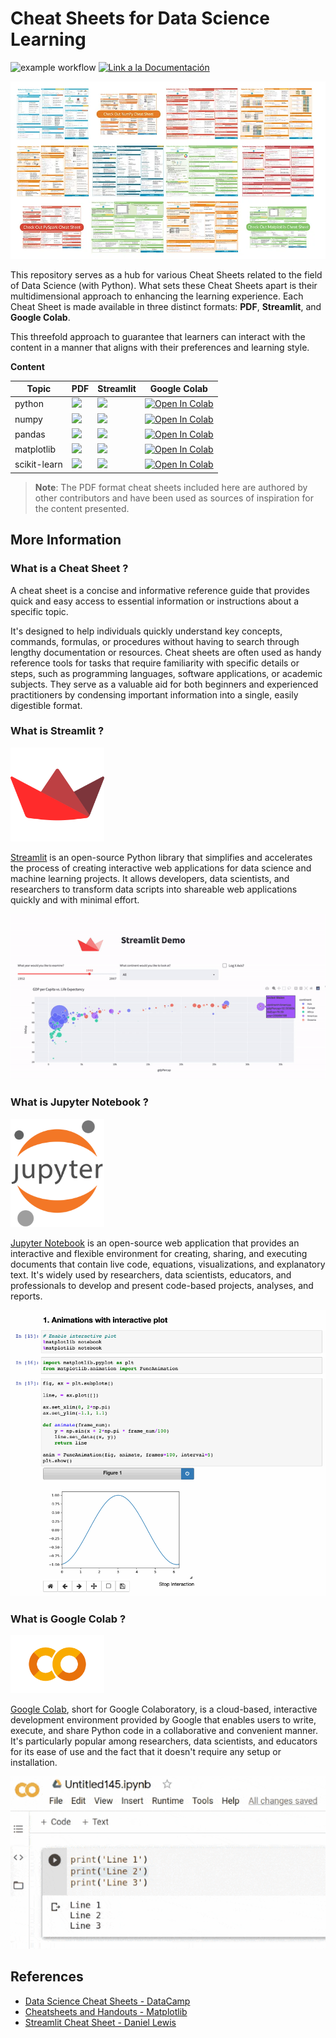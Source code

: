 # Cheat Sheets for Data Science Learning

![example workflow](https://github.com/fralfaro/DS-Cheat-Sheets/actions/workflows/documentation.yml/badge.svg)
<a href="https://fralfaro.github.io/DS-Cheat-Sheets/"><img alt="Link a la Documentación" src="https://img.shields.io/badge/docs-link-brightgreen"></a>


<img src="docs/images/cs.png"  >


This repository serves as a hub for various Cheat Sheets related to 
the field of Data Science (with Python). What sets these Cheat Sheets apart is their 
multidimensional approach to enhancing the learning experience. 
Each Cheat Sheet is made available in three distinct formats: **PDF**, **Streamlit**, and **Google Colab**.

This threefold approach to guarantee that learners can interact with the content in 
a manner that aligns with their preferences and learning style.

**Content**

| Topic         | PDF                                                                                                                                                                                                                                  | Streamlit                                                                                                                                                        | Google Colab                                                                                                                                                                                                                                   |
|---------------|--------------------------------------------------------------------------------------------------------------------------------------------------------------------------------------------------------------------------------------|------------------------------------------------------------------------------------------------------------------------------------------------------------------|------------------------------------------------------------------------------------------------------------------------------------------------------------------------------------------------------------------------------------------------|
| python        | <a href="https://github.com/fralfaro/DS-Cheat-Sheets/blob/main/docs/files/python_cs.pdf" target="_parent"><img src="https://img.shields.io/badge/Open in PDF-%23FF0000.svg?style=flat-square&logo=adobe&logoColor=white"/></a>       | <a href="https://ds-cheat-sheets-python.streamlit.app/" target="_parent"><img src="https://static.streamlit.io/badges/streamlit_badge_black_white.svg"/></a>     | <a href="https://colab.research.google.com/github/fralfaro/DS-Cheat-Sheets/blob/main/docs/examples/python/python.ipynb" target="_parent"><img src="https://colab.research.google.com/assets/colab-badge.svg" alt="Open In Colab"/></a>         |
| numpy         | <a href="https://github.com/fralfaro/DS-Cheat-Sheets/blob/main/docs/files/numpy_cs.pdf" target="_parent"><img src="https://img.shields.io/badge/Open in PDF-%23FF0000.svg?style=flat-square&logo=adobe&logoColor=white"/></a>        | <a href="https://ds-cheat-sheets-numpy.streamlit.app/" target="_parent"><img src="https://static.streamlit.io/badges/streamlit_badge_black_white.svg"/></a>      | <a href="https://colab.research.google.com/github/fralfaro/DS-Cheat-Sheets/blob/main/docs/examples/numpy/numpy.ipynb" target="_parent"><img src="https://colab.research.google.com/assets/colab-badge.svg" alt="Open In Colab"/></a>           |
| pandas        | <a href="https://github.com/fralfaro/DS-Cheat-Sheets/blob/main/docs/files/pandas_cs.pdf" target="_parent"><img src="https://img.shields.io/badge/Open in PDF-%23FF0000.svg?style=flat-square&logo=adobe&logoColor=white"/></a>       | <a href="https://ds-cheat-sheets-pandas.streamlit.app/" target="_parent"><img src="https://static.streamlit.io/badges/streamlit_badge_black_white.svg"/></a>     | <a href="https://colab.research.google.com/github/fralfaro/DS-Cheat-Sheets/blob/main/docs/examples/pandas/pandas.ipynb" target="_parent"><img src="https://colab.research.google.com/assets/colab-badge.svg" alt="Open In Colab"/></a>         |
| matplotlib    | <a href="https://github.com/fralfaro/DS-Cheat-Sheets/blob/main/docs/files/matplotlib_cs.pdf" target="_parent"><img src="https://img.shields.io/badge/Open in PDF-%23FF0000.svg?style=flat-square&logo=adobe&logoColor=white"/></a>   | <a href="https://ds-cheat-sheets-matplotlib.streamlit.app/" target="_parent"><img src="https://static.streamlit.io/badges/streamlit_badge_black_white.svg"/></a> | <a href="https://colab.research.google.com/github/fralfaro/DS-Cheat-Sheets/blob/main/docs/examples/matplotlib/matplotlib.ipynb" target="_parent"><img src="https://colab.research.google.com/assets/colab-badge.svg" alt="Open In Colab"/></a> |
| scikit-learn  | <a href="https://github.com/fralfaro/DS-Cheat-Sheets/blob/main/docs/files/scikit-learn_cs.pdf" target="_parent"><img src="https://img.shields.io/badge/Open in PDF-%23FF0000.svg?style=flat-square&logo=adobe&logoColor=white"/></a> | <a href="https://ds-cheat-sheets-sklearn.streamlit.app/" target="_parent"><img src="https://static.streamlit.io/badges/streamlit_badge_black_white.svg"/></a>    | <a href="https://colab.research.google.com/github/fralfaro/DS-Cheat-Sheets/blob/main/docs/examples/scikit-learn/sklearn.ipynb" target="_parent"><img src="https://colab.research.google.com/assets/colab-badge.svg" alt="Open In Colab"/></a>  |

> **Note**: The PDF format cheat sheets included here are authored by other contributors and have been used as sources of inspiration for the content presented.

## More Information

### What is a Cheat Sheet ?

A cheat sheet is a concise and informative reference guide that provides
quick and easy access to essential information or instructions about a specific topic.

It's designed to help individuals quickly understand key concepts, commands, formulas,
or procedures without having to search through lengthy documentation or resources. 
Cheat sheets are often used as handy reference tools for tasks that require familiarity 
with specific details or steps, such as programming languages, software applications, 
or academic subjects. They serve as a valuable aid for both beginners and experienced
practitioners by condensing important information into a single, easily digestible format.

### What is Streamlit ?

<img src="docs/images/streamlit.svg" width = 150 >


[Streamlit](https://streamlit.io/) is an open-source Python library that simplifies and accelerates the
process of creating interactive web applications for data science and machine learning projects.
It allows developers, data scientists, and researchers to transform data scripts into shareable 
web applications quickly and with minimal effort.

<img src="docs/images/demo_01.gif"  >


### What is Jupyter Notebook ?

<img src="docs/images/jb.png" width = 150 >


[Jupyter Notebook](https://jupyter.org/) is an open-source web application that provides 
an interactive and flexible environment for creating, sharing, and executing documents that contain live code, equations, visualizations, and explanatory text. It's widely used by researchers, data scientists, educators, and professionals 
to develop and present code-based projects, analyses, and reports.


<img src="docs/images/demo_02.gif"  >

### What is Google Colab ?

<img src="docs/images/colab.png" width = 150 >


[Google Colab](https://colab.research.google.com/), short for Google Colaboratory, is a cloud-based,
interactive development environment provided by Google
that enables users to write, execute, and share Python code in a 
collaborative and convenient manner. It's particularly popular among researchers, 
data scientists, and educators for its ease of use and the fact that it doesn't 
require any setup or installation.

<img src="docs/images/demo_03.gif"  >

## References

* [Data Science Cheat Sheets - DataCamp](https://www.datacamp.com/cheat-sheet)
* [Cheatsheets and Handouts - Matplotlib](https://matplotlib.org/cheatsheets/)
* [Streamlit Cheat Sheet - Daniel Lewis](https://github.com/daniellewisDL/streamlit-cheat-sheet)



